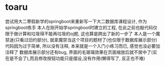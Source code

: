 # toaru
尝试用大二寒假新学的springboot来重新写一下大二数据库课程设计, 作为springboot练手
本人在刚开始学springboot时建立的工程, 在此之前也敲代码仅限于做计算和垃圾得不能再垃圾的oj题, 这也算是跨出了新的一步了
本人是一个魔禁迷(只看过旧约部分), 就拿魔禁当这个项目的题材了(也仅限于数据库展示部分)
代码因为过于简单, 所以没有注释, 本来就是一个入门小练习而已, 感觉也没必要加注释了
数据库展示部分还有bug, 界面的毛玻璃效果在页面缩放后就不居中了(实在是不会了),而且修改按钮功能只是摆设,没有作用(懒得写了, 反正也不难)
